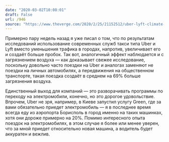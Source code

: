 ```yaml
---
date: "2020-03-02T10:08:01"
draft: False
url: /946
source: "https://www.theverge.com/2020/2/25/21152512/uber-lyft-climate-change-emissions-pollution-ucs-study"
---
```


Примерно пару недель назад я уже писал о том, что по результатам исследований использование современных служб такси типа Uber и Lyft вместо уменьшения трафика в городах, напротив, увеличивает его и создаёт больше пробок. Так вот, аналогичный эффект наблюдается и с загрязнением воздуха — как доказывает свежее исследование, поскольку довольно часто поездки на Uber и аналогах заменяют не поездки на личных автомобилях, а передвижения на общественном транспорте, такая поездка создаёт в среднем на 69% больше загрязнения воздуха. 

Единственный выход для компаний — это разворачивать программы по переходу на электромобили, конечно, но это дорогое удовольствие. Впрочем, Uber не зря, например, в Киеве запустил услугу Green, где за вами обязательно приедет электромобиль — я в последнее время всегда еду из аэропорта Борисполь в город именно на таких машинках, хотя они дороже примерно на 20%. Помимо интересного опыта поездок на электромобилях, в этом случае я более или менее уверен, что за мной приедет относительно новая машина, а водитель будет аккуратен и вежлив.
